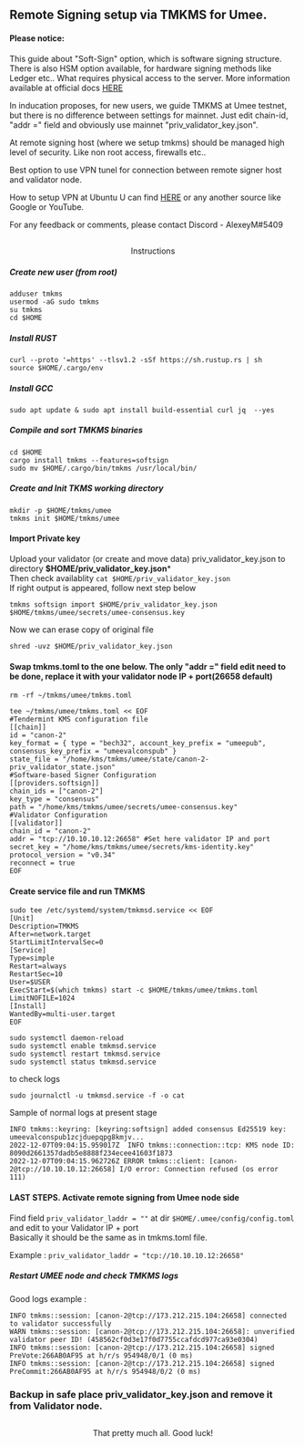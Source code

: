 ## Remote Signing setup via TMKMS for Umee.

#### Please notice:

This guide about "Soft-Sign" option, which is software signing structure. There is also HSM option available, for hardware signing methods like Ledger etc.. What requires physical access to the server. More information available at official docs [HERE](https://github.com/iqlusioninc/tmkms)

In inducation proposes, for new users, we guide TMKMS at Umee testnet, but there is no difference between settings for mainnet. Just edit chain-id, "addr =" field and obviously use mainnet "priv_validator_key.json".

At remote signing host (where we setup tmkms) should be managed high level of security. Like non root access, firewalls etc.. 

Best option to use VPN tunel for connection between remote signer host and validator node.

How to setup VPN at Ubuntu U can find [HERE](https://www.digitalocean.com/community/tutorials/how-to-set-up-and-configure-an-openvpn-server-on-ubuntu-20-04)
or any another source like Google or YouTube.  

For any feedback or comments, please contact Discord - AlexeyM#5409

##
<p align="center">
Instructions
</p>

##### Create new user (from root)
```
adduser tmkms
usermod -aG sudo tmkms
su tmkms
cd $HOME
```

##### Install RUST
```
curl --proto '=https' --tlsv1.2 -sSf https://sh.rustup.rs | sh
source $HOME/.cargo/env
```

##### Install GCC 
```
sudo apt update & sudo apt install build-essential curl jq  --yes
```

##### Compile and sort TMKMS binaries
```
cd $HOME
cargo install tmkms --features=softsign
sudo mv $HOME/.cargo/bin/tmkms /usr/local/bin/
```

##### Create and Init TKMS working directory
```
mkdir -p $HOME/tmkms/umee
tmkms init $HOME/tmkms/umee
```
#### Import Private key
Upload your validator (or create and move data) priv_validator_key.json 
to directory **$HOME/priv_validator_key.json***  
Then check availablity ```cat $HOME/priv_validator_key.json```  
If right output is appeared, follow next step below 
```
tmkms softsign import $HOME/priv_validator_key.json $HOME/tmkms/umee/secrets/umee-consensus.key
```
Now we can erase copy of original file  
```
shred -uvz $HOME/priv_validator_key.json
```

#### Swap tmkms.toml to the one below. The only "addr =" field edit need to be done, replace it with your validator node IP + port(26658 default)
```
rm -rf ~/tmkms/umee/tmkms.toml
```
```
tee ~/tmkms/umee/tmkms.toml << EOF
#Tendermint KMS configuration file
[[chain]]
id = "canon-2"
key_format = { type = "bech32", account_key_prefix = "umeepub", consensus_key_prefix = "umeevalconspub" }
state_file = "/home/kms/tmkms/umee/state/canon-2-priv_validator_state.json"
#Software-based Signer Configuration
[[providers.softsign]]
chain_ids = ["canon-2"]
key_type = "consensus"
path = "/home/kms/tmkms/umee/secrets/umee-consensus.key"
#Validator Configuration
[[validator]]
chain_id = "canon-2"
addr = "tcp://10.10.10.12:26658" #Set here validator IP and port
secret_key = "/home/kms/tmkms/umee/secrets/kms-identity.key"
protocol_version = "v0.34"
reconnect = true
EOF
```

#### Create service file and run TMKMS
```
sudo tee /etc/systemd/system/tmkmsd.service << EOF
[Unit]
Description=TMKMS
After=network.target
StartLimitIntervalSec=0
[Service]
Type=simple
Restart=always
RestartSec=10
User=$USER
ExecStart=$(which tmkms) start -c $HOME/tmkms/umee/tmkms.toml
LimitNOFILE=1024
[Install]
WantedBy=multi-user.target
EOF
```
```
sudo systemctl daemon-reload
sudo systemctl enable tmkmsd.service
sudo systemctl restart tmkmsd.service
sudo systemctl status tmkmsd.service
```
to check logs
```
sudo journalctl -u tmkmsd.service -f -o cat
```
Sample of normal logs at present stage

`INFO tmkms::keyring: [keyring:softsign] added consensus Ed25519 key: umeevalconspub1zcjduepqpg8kmjv...`  
`2022-12-07T09:04:15.959017Z  INFO tmkms::connection::tcp: KMS node ID: 8090d2661357dadb5e8888f234ecee41603f1873`  
`2022-12-07T09:04:15.962726Z ERROR tmkms::client: [canon-2@tcp://10.10.10.12:26658] I/O error: Connection refused (os error 111)`

#### LAST STEPS. Activate remote signing from Umee node side

Find field `priv_validator_laddr = ""` at dir `$HOME/.umee/config/config.toml` and edit to your Validator IP + port  
Basically it should be the same as in tmkms.toml file.

Example : `priv_validator_laddr = "tcp://10.10.10.12:26658"`

##### Restart UMEE node and check TMKMS logs   

Good logs example :  

`INFO tmkms::session: [canon-2@tcp://173.212.215.104:26658] connected to validator successfully`  
`WARN tmkms::session: [canon-2@tcp://173.212.215.104:26658]: unverified validator peer ID! (458562cf0d3e17f0d7755ccafdcd977ca93e0304)`  
`INFO tmkms::session: [canon-2@tcp://173.212.215.104:26658] signed PreVote:266AB0AF95 at h/r/s 954948/0/1 (0 ms)`  
`INFO tmkms::session: [canon-2@tcp://173.212.215.104:26658] signed PreCommit:266AB0AF95 at h/r/s 954948/0/2 (0 ms)` 


### Backup in safe place priv_validator_key.json and remove it from Validator node.

##
<p align="center">
That pretty much all. Good luck!
</p>



